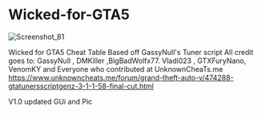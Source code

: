 # Wicked-for-GTA5
![Screenshot_81](https://user-images.githubusercontent.com/62859332/147916800-a3ab3112-8157-461c-8fcc-439ae527a1f3.png)

Wicked for GTA5
Cheat Table Based off GassyNull's Tuner script
All credit goes to:
 GassyNull , DMKiller ,BigBadWolfx77.
 Vladi023 , GTXFuryNano,  VenomKY
and Everyone who contributed at UnknownCheaTs.me
https://www.unknowncheats.me/forum/grand-theft-auto-v/474288-gtatunersscriptgenz-3-1-1-58-final-cut.html

V1.0 updated GUi and Pic   

